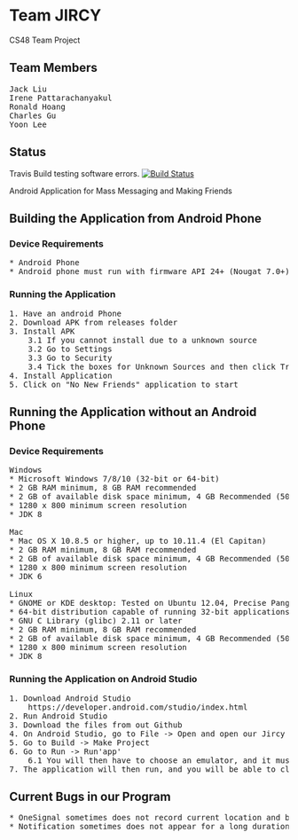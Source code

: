 # Team JIRCY
CS48 Team Project
## Team Members
<pre>
Jack Liu
Irene Pattarachanyakul
Ronald Hoang
Charles Gu
Yoon Lee
</pre>

## Status
Travis Build testing software errors.
[![Build Status](https://travis-ci.org/jackjunliu/jircy.svg?branch=master)](https://travis-ci.org/jackjunliu/jircy)

Android Application for Mass Messaging and Making Friends

## Building the Application from Android Phone
### Device Requirements
<pre>
* Android Phone
* Android phone must run with firmware API 24+ (Nougat 7.0+)
</pre>

### Running the Application
<pre>
1. Have an android Phone
2. Download APK from releases folder
3. Install APK
    3.1 If you cannot install due to a unknown source
    3.2 Go to Settings
    3.3 Go to Security
    3.4 Tick the boxes for Unknown Sources and then click Trust
4. Install Application
5. Click on "No New Friends" application to start
</pre>

## Running the Application without an Android Phone
### Device Requirements
<pre>
Windows
* Microsoft Windows 7/8/10 (32-bit or 64-bit)
* 2 GB RAM minimum, 8 GB RAM recommended
* 2 GB of available disk space minimum, 4 GB Recommended (500 MB for IDE + 1.5 GB for Android SDK and emulator system image)
* 1280 x 800 minimum screen resolution
* JDK 8

Mac
* Mac OS X 10.8.5 or higher, up to 10.11.4 (El Capitan)
* 2 GB RAM minimum, 8 GB RAM recommended
* 2 GB of available disk space minimum, 4 GB Recommended (500 MB for IDE + 1.5 GB for Android SDK and emulator system image)
* 1280 x 800 minimum screen resolution
* JDK 6

Linux
* GNOME or KDE desktop: Tested on Ubuntu 12.04, Precise Pangolin (64-bit distribution capable of running 32-bit applications)
* 64-bit distribution capable of running 32-bit applications
* GNU C Library (glibc) 2.11 or later
* 2 GB RAM minimum, 8 GB RAM recommended
* 2 GB of available disk space minimum, 4 GB Recommended (500 MB for IDE + 1.5 GB for Android SDK and emulator system image)
* 1280 x 800 minimum screen resolution
* JDK 8
</pre>

### Running the Application on Android Studio
<pre>
1. Download Android Studio
    https://developer.android.com/studio/index.html
2. Run Android Studio
3. Download the files from out Github
4. On Android Studio, go to File -> Open and open our Jircy folder
5. Go to Build -> Make Project
6. Go to Run -> Run'app'
    6.1 You will then have to choose an emulator, and it must have to be at least firmware API 24+ or Nougat 7.0+
7. The application will then run, and you will be able to click on "No New Friends"
</pre>


## Current Bugs in our Program
<pre>
* OneSignal sometimes does not record current location and broadcast message might be affected
* Notification sometimes does not appear for a long duration (~2-3minutes)
</pre>